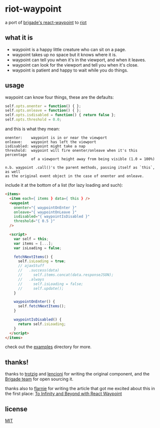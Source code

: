 # riot-waypoint

a port of [brigade's react-waypoint](https://github.com/brigade/react-waypoint) to [riot](https://muut.com/riotjs/)

## what it is
-  waypoint is a happy little creature who can sit on a page.
-  waypoint takes up no space but it knows where it is.
-  waypoint can tell you when it's in the viewport, and when it leaves.
-  waypoint can look for the viewport and tell you when it's close.
-  waypoint is patient and happy to wait while you do things.

## usage

waypoint can know four things, these are the defaults:

```javascript
self.opts.onenter = function() { };
self.opts.onleave = function() { };
self.opts.isdisabled = function() { return false };
self.opts.threshold = 0.0;
```

and this is what they mean:

```
onenter:    waypoint is in or near the viewport
onleave:    waypoint has left the viewport
isdisabled: waypoint might take a nap
threshold:  waypoint will fire onenter/onleave when it's this percentage
            of a viewport height away from being visible (1.0 = 100%)

n.b. waypoint .call()'s the parent methods, passing itself as `this`, as well
as the original event object in the case of onenter and onleave.
```

include it at the bottom of a list (for lazy loading and such):

```html
<items>
  <item each={ items } data={ this } />
  <waypoint
    onenter="{ waypointOnEnter }"
    onleave="{ waypointOnLeave }"
    isdisabled="{ waypointIsDisabled }"
    threshold="{ 0.5 }"
  /> 

  <script>
    var self = this;
    var items = [...];
    var isLoading = false;

    fetchNextItems() {
      self.isLoading = true;
      // ajaxStuff
      //   .success(data)
      //     self.items.concat(data.responseJSON);
      //   .always
      //     self.isLoading = false;
      //     self.update();
    }

    waypointOnEnter() {
      self.fetchNextItems();
    }

    waypointIsDisabled() {
      return self.isLoading;
    }
  </script>
</items> 
```

check out the [examples](./examples) directory for more.

## thanks!

thanks to [trotzig](https://github.com/trotzig) and [lencioni](https://github.com/lencioni) for writing the original component,
and the [Brigade team](https://github.com/brigade/) for open sourcing it.

thanks also to [flarnie](https://github.com/flarnie) for writing the article that got me excited about this in the first place:
[To Infinity and Beyond with React Waypoint](https://medium.com/brigade-engineering/to-infinity-and-beyond-with-react-waypoint-cb5ba46a9150)

## license
[MIT](./LICENSE)
